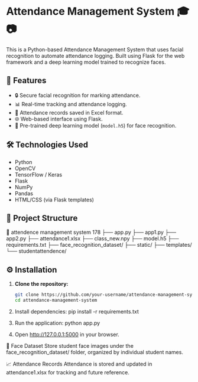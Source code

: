 # Attendance Management System 🎓📷

This is a Python-based Attendance Management System that uses facial recognition to automate attendance logging. Built using Flask for the web framework and a deep learning model trained to recognize faces.

## 🚀 Features

- 🔒 Secure facial recognition for marking attendance.
- 📊 Real-time tracking and attendance logging.
- 📁 Attendance records saved in Excel format.
- 🌐 Web-based interface using Flask.
- 🧠 Pre-trained deep learning model (`model.h5`) for face recognition.

## 🛠️ Technologies Used

- Python
- OpenCV
- TensorFlow / Keras
- Flask
- NumPy
- Pandas
- HTML/CSS (via Flask templates)

## 📂 Project Structure
📁 attendence management system 178 ├── app.py ├── app1.py ├── app2.py ├── attendance1.xlsx ├── class_new.npy ├── model.h5 ├── requirements.txt ├── face_recognition_dataset/ ├── static/ ├── templates/ └── studentattendence/


## ⚙️ Installation

1. **Clone the repository:**
   ```bash
   git clone https://github.com/your-username/attendance-management-system.git
   cd attendance-management-system
   
2. Install dependencies:
   pip install -r requirements.txt
   
3. Run the application:
   python app.py
   
4. Open http://127.0.0.1:5000 in your browser.

📸 Face Dataset
Store student face images under the face_recognition_dataset/ folder, organized by individual student names.

📈 Attendance Records
Attendance is stored and updated in attendance1.xlsx for tracking and future reference.

